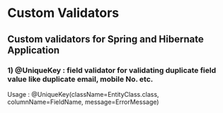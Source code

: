 # Custom Validators
## Custom validators for Spring and Hibernate Application
### 1) @UniqueKey : field validator for validating duplicate field value like duplicate email, mobile No. etc.
Usage : 
	@UniqueKey(className=EntityClass.class, columnName=FieldName, message=ErrorMessage)
